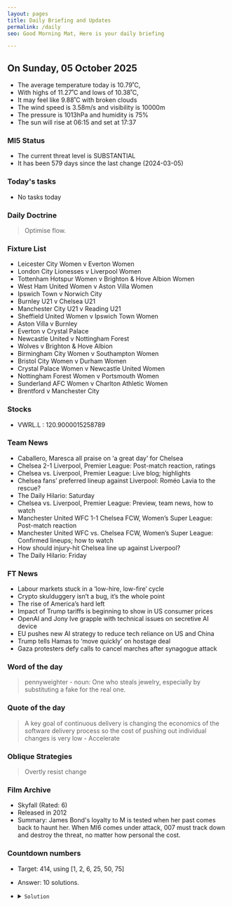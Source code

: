 ```yaml
---
layout: pages
title: Daily Briefing and Updates
permalink: /daily
seo: Good Morning Mat, Here is your daily briefing

---
```


<!-- weather_marker starts -->
## On Sunday, 05 October 2025

- The average temperature today is 10.79˚C,
- With highs of 11.27˚C and lows of 10.38˚C,
- It may feel like 9.88˚C with broken clouds
- The wind speed is 3.58m/s and visibility is 10000m
- The pressure is 1013hPa and humidity is 75%
- The sun will rise at 06:15 and set at 17:37

<!-- weather_marker ends -->

### MI5 Status
<!-- threat_marker starts -->
- The current threat level is <span class="highlighter">SUBSTANTIAL</span>
- It has been 579 days since the last change (2024-03-05)

<!-- threat_marker ends -->

### Today's tasks
<!-- task_marker starts -->
- No tasks today
<!-- task_marker ends -->

### Daily Doctrine
<!-- doctrine_marker starts -->
> Optimise flow.
<!-- doctrine_marker ends -->

### Fixture List

<!-- fixture_marker starts -->
- Leicester City Women v Everton Women
- London City Lionesses v Liverpool Women
- Tottenham Hotspur Women v Brighton & Hove Albion Women
- West Ham United Women v Aston Villa Women
- Ipswich Town v Norwich City
- Burnley U21 v Chelsea U21
- Manchester City U21 v Reading U21
- Sheffield United Women v Ipswich Town Women
- Aston Villa v Burnley
- Everton v Crystal Palace
- Newcastle United v Nottingham Forest
- Wolves v Brighton & Hove Albion
- Birmingham City Women v Southampton Women
- Bristol City Women v Durham Women
- Crystal Palace Women v Newcastle United Women
- Nottingham Forest Women v Portsmouth Women
- Sunderland AFC Women v Charlton Athletic Women
- Brentford v Manchester City
<!-- fixture_marker ends -->

### Stocks

<!-- stocks_marker starts -->

- VWRL.L : 120.9000015258789 

<!-- stocks_marker ends -->

### Team News
<!-- news_marker starts -->

- Caballero, Maresca all praise on ‘a great day’ for Chelsea
- Chelsea 2-1 Liverpool, Premier League: Post-match reaction, ratings
- Chelsea vs. Liverpool, Premier League: Live blog; highlights
- Chelsea fans’ preferred lineup against Liverpool: Roméo Lavia to the rescue?
- The Daily Hilario: Saturday
- Chelsea vs. Liverpool, Premier League: Preview, team news, how to watch
- Manchester United WFC 1-1 Chelsea FCW, Women’s Super League: Post-match reaction
- Manchester United WFC vs. Chelsea FCW, Women’s Super League: Confirmed lineups; how to watch
- How should injury-hit Chelsea line up against Liverpool?
- The Daily Hilario: Friday

<!-- news_marker ends -->

### FT News

<!-- ftnews_marker starts -->

- Labour markets stuck in a ‘low-hire, low-fire’ cycle
- Crypto skulduggery isn’t a bug, it’s the whole point
- The rise of America’s hard left
- Impact of Trump tariffs is beginning to show in US consumer prices
- OpenAI and Jony Ive grapple with technical issues on secretive AI device
- EU pushes new AI strategy to reduce tech reliance on US and China
- Trump tells Hamas to ‘move quickly’ on hostage deal
- Gaza protesters defy calls to cancel marches after synagogue attack

<!-- ftnews_marker ends -->

### Word of the day

<!-- word_marker starts -->

 > pennyweighter - noun: One who steals jewelry, especially by substituting a fake for the real one.

<!-- word_marker ends -->

### Quote of the day
<!-- quote_marker starts -->

> A key goal of continuous delivery is changing the economics of the software delivery process so the cost of pushing out individual changes is very low - Accelerate

<!-- quote_marker ends -->

### Oblique Strategies
<!-- eno_marker starts -->
> Overtly resist change

<!-- eno_marker ends -->

### Film Archive

<!-- film_marker starts -->
- Skyfall (Rated: 6)
- Released in 2012
- Summary: James Bond's loyalty to M is tested when her past comes back to haunt her. When MI6 comes under attack, 007 must track down and destroy the threat, no matter how personal the cost.
<!-- film_marker ends -->

### Countdown numbers
<!-- game_marker starts -->

- Target: 414, using [1, 2, 6, 25, 50, 75]
- Answer: 10 solutions.

- <details><summary><code>Solution</code></summary>

  Solution: ( 75 - ( 50 / 25 + 1 ) x 2 ) x 6

   </details>

<!-- game_marker ends -->

